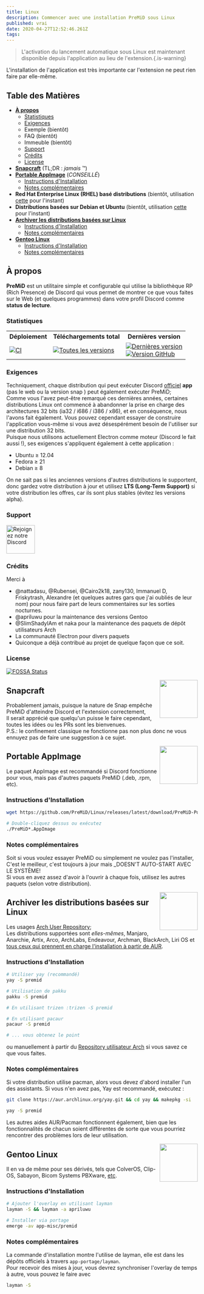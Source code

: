 ```yaml
---
title: Linux
description: Commencer avec une installation PreMiD sous Linux
published: vrai
date: 2020-04-27T12:52:46.261Z
tags:
---
```


> L'activation du lancement automatique sous Linux est maintenant disponible depuis l'application au lieu de l'extension.{.is-warning}

L'installation de l'application est très importante car l'extension ne peut rien faire par elle-même.

## Table des Matières

- **[À propos](#about)**
  - [Statistiques](#stats)
  - [Exigences](#requirements)
  - Exemple (bientôt)
  - FAQ (bientôt)
  - Immeuble (bientôt)
  - [Support](#support)
  - [Crédits](#credits)
  - [License](#license)
- **[Snapcraft](#snapcraft)** (TL;DR : _jamais_ ™️)
- **[Portable AppImage](#portable-appimage)** (_CONSEILLÉ_)
  - [Instructions d'Installation](#installation-instructions)
  - [Notes complémentaires](#additional-notes)
- **Red Hat Enterprise Linux (RHEL) basé distributions** (bientôt, utilisation [cette](#portable-appimage) pour l'instant)
- **Distributions basées sur Debian et Ubuntu** (bientôt, utilisation [cette](#portable-appimage) pour l'instant)
- **[Archiver les distributions basées sur Linux](#arch-linux-based-distributions)**
  - [Instructions d'Installation](#installation-instructions-1)
  - [Notes complémentaires](#additional-notes-1)
- **[Gentoo Linux](#gentoo-linux)**
  - [Instructions d'Installation](#installation-instructions-2)
  - [Notes complémentaires](#additional-notes-2)

<a name="about"></a>

## À propos

**PreMiD** est un utilitaire simple et configurable qui utilise la bibliothèque RP (Rich Presence) de Discord qui vous permet de montrer ce que vous faites sur le Web (et quelques programmes) dans votre profil Discord comme **status de lecture**. 

<a name="stats"></a>

### Statistiques

<table>
  <tr>
    <th>Déploiement
</th>
    <th>Téléchargements total</th>
    <th>Dernières version</th>
  </tr>
  <tr>
    <td><a href="https://github.com/PreMiD/Linux/actions"><img src="https://github.com/PreMiD/Linux/workflows/CI/badge.svg?branch=master&event=push" alt="CI"></a></td>
    <td><a href="https://github.com/PreMiD/Linux/releases"><img src="https://img.shields.io/github/downloads/PreMiD/Linux/total.svg?maxAge=86400" alt="Toutes les versions"></a></td>
    <td><a href="https://github.com/PreMiD/Linux/releases/latest"><img src="https://img.shields.io/github/v/release/PreMiD/Linux.svg?maxAge=86400" alt="Dernières version"><br><img src="https://img.shields.io/github/downloads/PreMiD/Linux/latest/total.svg?maxAge=86400" alt="Version GitHub"></a></td>
  </tr>
</table>

<a name="requirements"></a>

### Exigences

Techniquement, chaque distribution qui peut exécuter Discord [officiel](https://discordapp.com/download) **app** (pas le web ou la version snap ) peut également exécuter PreMiD;</br> Comme vous l'avez peut-être remarqué ces dernières années, certaines distributions Linux ont commencé à abandonner la prise en charge des architectures 32 bits (ia32 / i686 / i386 / x86), et en conséquence, nous l'avons fait également. Vous pouvez cependant essayer de construire l'application vous-même si vous avez désespérément besoin de l'utiliser sur une distribution 32 bits.</br> Puisque nous utilisons actuellement Electron comme moteur (Discord le fait aussi !), ses exigences s'appliquent également à cette application :

- Ubuntu ≥ 12.04
- Fedora ≥ 21
- Debian ≥ 8

On ne sait pas si les anciennes versions d'autres distributions le supportent, donc gardez votre distribution à jour et utilisez **LTS (Long-Term Support)** si votre distribution les offres, car ils sont plus stables (évitez les versions alpha).

<a name="support"></a>

### Support

<div>
  <a target="_blank" href="https://discord.gg/WvfVZ8T" title="Rejoignez notre Discord">
    <img height="75px" draggable="false" src="https://discordapp.com/api/guilds/493130730549805057/widget.png?style=banner2" alt="Rejoignez notre Discord">
  </a>
</div>

<a name="credits"></a>

### Crédits

Merci à

- @nattadasu, @Rubensei, @Cairo2k18, zany130, Immanuel D, Friskytrash, Alexandre (et quelques autres gars que j'ai oubliés de leur nom) pour nous faire part de leurs commentaires sur les sorties nocturnes.
- @apriluwu pour la maintenance des versions Gentoo
- @SlimShadyIAm et naka pour la maintenance des paquets de dépôt utilisateurs Arch
- La communauté Electron pour divers paquets
- Quiconque a déjà contribué au projet de quelque façon que ce soit.

<a name="license"></a>

### License

[![FOSSA Status](https://app.fossa.io/api/projects/git%2Bgithub.com%2FPreMiD%2FLinux.svg?type=large)](https://app.fossa.io/projects/git%2Bgithub.com%2FPreMiD%2FLinux?ref=badge_large)

<img src="https://i.imgur.com/ACAxtmA.png" width="100" height="100" align="right"></img>
<a name="snapcraft"></a>

## Snapcraft

Probablement jamais, puisque la nature de Snap empêche PreMiD d'atteindre Discord et l'extension correctement,</br> Il serait apprécié que quelqu'un puisse le faire cependant, toutes les idées ou les PRs sont les bienvenues.</br> P.S.: le confinement classique ne fonctionne pas non plus donc ne vous ennuyez pas de faire une suggestion à ce sujet.

<img src="https://i.imgur.com/qEZOOfU.png" width="100" height="100" align="right"></img>
<a name="appimage"></a>

## Portable AppImage

Le paquet AppImage est recommandé si Discord fonctionne pour vous, mais pas d'autres paquets PreMiD (.deb, .rpm, etc).

<a name="appimageinstall"></a>

### Instructions d'Installation

```bash
wget https://github.com/PreMiD/Linux/releases/latest/download/PreMiD-Portable.AppImage && chmod a+x PreMiD*.AppImage
```

```bash
# Double-cliquez dessus ou exécutez
./PreMiD*.AppImage
```

<a name="appimagenotes"></a>

### Notes complémentaires

Soit si vous voulez essayer PreMiD ou simplement ne voulez pas l'installer, C'est le meilleur, c'est toujours à jour mais _DOESN'T AUTO-START AVEC LE SYSTÈME!</br>Si vous en avez assez d'avoir à l'ouvrir à chaque fois, utilisez les autres paquets (selon votre distribution).

<a name="arch"></a>
<img src="https://i.imgur.com/NBevNlU.png" width="100" height="100" align="right"></img>

## Archiver les distributions basées sur Linux

Les usages [Arch User Repository](https://aur.archlinux.org/packages/premid);</br> Les distributions supportées sont _elles-mêmes_, Manjaro, Anarchie, Artix, Arco, ArchLabs, Endeavour, Archman, BlackArch, Liri OS et [tous ceux qui prennent en charge l'installation à partir de AUR](https://wiki.archlinux.org/index.php/Arch-based_distributions#Active).

<a name="archinstall"></a>

### Instructions d'Installation

```bash
# Utiliser yay (recommandé)
yay -S premid
```

```bash
# Utilisation de pakku
pakku -S premid
```

```bash
# En utilisant trizen :trizen -S premid
```

```bash
# En utilisant pacaur
pacaur -S premid
```

```bash
# ... vous obtenez le point
```

ou manuellement à partir du [Repository utilisateur Arch](https://aur.archlinux.org/packages/premid) si vous savez ce que vous faites.

<a name="archnotes"></a>

### Notes complémentaires

Si votre distribution utilise pacman, alors vous devez d'abord installer l'un des assistants. Si vous n'en avez pas, Yay est recommandé, exécutez :

```bash
git clone https://aur.archlinux.org/yay.git && cd yay && makepkg -si
```

```bash
yay -S premid
```

Les autres aides AUR/Pacman fonctionnent également, bien que les fonctionnalités de chacun soient différentes de sorte que vous pourriez rencontrer des problèmes lors de leur utilisation.

<img src="https://i.imgur.com/Kv1X2to.png" width="100" height="100" align="right"></img>
<a name="gentoo"></a>

## Gentoo Linux

Il en va de même pour ses dérivés, tels que ColverOS, Clip-OS, Sabayon, Bicom Systems PBXware, [etc](https://wiki.gentoo.org/wiki/Distributions_based_on_Gentoo#Active_projects).

<a name="gentooinstall"></a>

### Instructions d'Installation

```bash
# Ajouter l'overlay en utilisant layman
layman -S && layman -a apriluwu
```

```bash
# Installer via portage
emerge -av app-misc/premid
```

<a name="gentoonotes"></a>

### Notes complémentaires

La commande d'installation montre l'utilise de layman, elle est dans les dépôts officiels à travers `app-portage/layman`.<br> Pour recevoir des mises à jour, vous devrez synchroniser l'overlay de temps à autre, vous pouvez le faire avec

```bash
layman -S
```